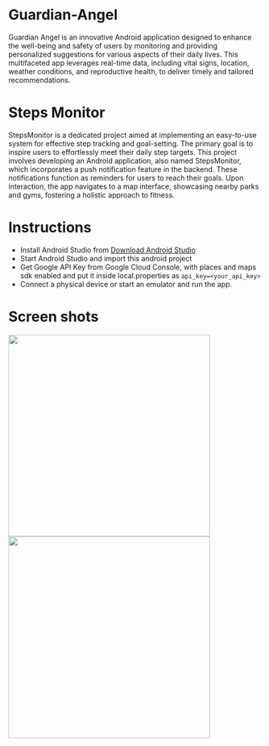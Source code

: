 # Guardian-Angel

Guardian Angel is an innovative Android application designed to enhance the well-being and safety of users by monitoring and providing personalized suggestions for various aspects of their daily lives. This multifaceted app leverages real-time data, including vital signs, location, weather conditions, and reproductive health, to deliver timely and tailored recommendations.

# Steps Monitor

StepsMonitor is a dedicated project aimed at implementing an easy-to-use system for effective step tracking and goal-setting. The primary goal is to inspire users to effortlessly meet their daily step targets. This project involves developing an Android application, also named StepsMonitor, which incorporates a push notification feature in the backend. These notifications function as reminders for users to reach their goals. Upon interaction, the app navigates to a map interface, showcasing nearby parks and gyms, fostering a holistic approach to fitness.

# Instructions

- Install Android Studio from [Download Android Studio](https://developer.android.com/studio#get-android-studio)
- Start Android Studio and import this android project
- Get Google API Key from Google Cloud Console, with places and maps sdk enabled and put it inside local.properties as `api_key=<your_api_key>`
- Connect a physical device or start an emulator and run the app.

# Screen shots

<p float="left">
  <img src="https://github.com/Shikhar97/Guardian-Angel/assets/33751325/1cac0c21-7d0e-4600-b26d-05748ea6a925" width=400>
  <img src="https://github.com/Shikhar97/Guardian-Angel/assets/33751325/ae2a2488-7a0a-4019-bccd-902950b65cb9" width=400>
</p>


